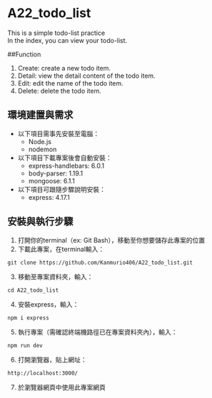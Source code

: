 # A22_todo_list
This is a simple todo-list practice   
In the index, you can view your todo-list.

##Function
1. Create: create a new todo item.
2. Detail: view the detail content of the todo item.
3. Edit: edit the name of the todo item.
4. Delete: delete the todo item.

## 環境建置與需求
* 以下項目需事先安裝至電腦：
  * Node.js
  * nodemon
* 以下項目下載專案後會自動安裝：
  * express-handlebars: 6.0.1
  * body-parser: 1.19.1
  * mongoose: 6.1.1
* 以下項目可跟隨步驟說明安裝：
  * express: 4.17.1

## 安裝與執行步驟
1. 打開你的terminal（ex: Git Bash），移動至你想要儲存此專案的位置
2. 下載此專案，在terminal輸入：
```
git clone https://github.com/Kanmurio406/A22_todo_list.git
```
3. 移動至專案資料夾，輸入：
```
cd A22_todo_list
```
4. 安裝express，輸入：
```
npm i express
```
5. 執行專案（需確認終端機路徑已在專案資料夾內），輸入：
```
npm run dev
```
6. 打開瀏覽器，貼上網址：
```
http://localhost:3000/
```
7. 於瀏覽器網頁中使用此專案網頁
